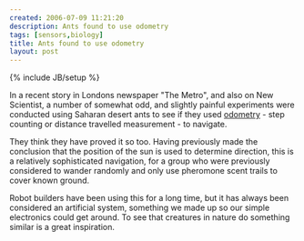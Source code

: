```yaml
---
created: 2006-07-09 11:21:20
description: Ants found to use odometry
tags: [sensors,biology]
title: Ants found to use odometry
layout: post
---
```

{% include JB/setup %}

In a recent story in Londons newspaper "The Metro", and also on New Scientist, a number of somewhat odd,  and slightly painful experiments were conducted using Saharan desert ants to see if they used [odometry](/wiki/odometry "Measurement of distance through step/rev counting") - step counting or distance travelled measurement - to navigate.

They think they have proved it so too. Having previously made the conclusion that the position of the sun is used to determine direction, this is a relatively sophisticated navigation, for a group who were previously considered to wander randomly and only use pheromone scent trails to cover known ground. 

Robot builders have been using this for a long time, but it has always been considered an artificial system, something we made up so our simple electronics could get around. To see that creatures in nature do something similar is a great inspiration.

